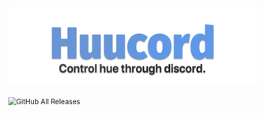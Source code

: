 # ![Huucord](images/huucord_banner.png)
![GitHub All Releases](https://img.shields.io/github/downloads/flyxn/Huucord/total?color=%233F84E5&logo=Discord)

